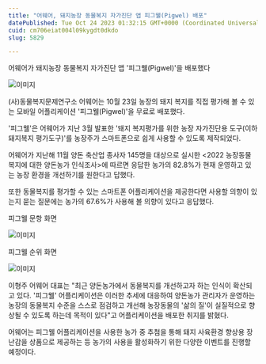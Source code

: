 ```yaml
---
title: "어웨어, 돼지농장 동물복지 자가진단 앱 피그웰(Pigwel) 배포"
datePublished: Tue Oct 24 2023 01:32:15 GMT+0000 (Coordinated Universal Time)
cuid: cm706eiat004l09kygdt0dkdo
slug: 5829

---
```



어웨어가 돼지농장 동물복지 자가진단 앱 '피그웰(Pigwel)'을 배포했다

![이미지](https://cdn.hashnode.com/res/hashnode/image/upload/v1739259836265/8dd99b04-ea21-4bb6-84cd-ac795f76276f.jpeg)

(사)동물복지문제연구소 어웨어는 10월 23일 농장의 돼지 복지를 직접 평가해 볼 수 있는 모바일 어플리케이션 '피그웰(Pigwel)'을 무료로 배포했다.

'피그웰'은 어웨어가 지난 3월 발표한 '돼지 복지평가를 위한 농장 자가진단용 도구(이하 돼지복지 평가도구)'를 농장주가 스마트폰으로 쉽게 사용할 수 있도록 제작되었다.

어웨어가 지난해 11월 양돈 축산업 종사자 145명을 대상으로 실시한 <2022 농장동물 복지에 대한 양돈농가 인식조사>에 따르면 응답한 농가의 82.8%가 현재 운영하고 있는 농장 환경을 개선하기를 원한다고 답했다.

또한 동물복지를 평가할 수 있는 스마트폰 어플리케이션을 제공한다면 사용할 의향이 있는지 묻는 질문에는 농가의 67.6%가 사용해 볼 의향이 있다고 응답했다.

피그웰 문항 화면

![이미지](https://cdn.hashnode.com/res/hashnode/image/upload/v1739259838106/e6997cf4-c601-4018-96f1-792327941bd4.png)

피그웰 순위 화면

![이미지](https://cdn.hashnode.com/res/hashnode/image/upload/v1739259839740/edce7328-de8d-4f91-85ad-5913260e840b.png)

이형주 어웨어 대표는 "최근 양돈농가에서 동물복지를 개선하고자 하는 인식이 확산되고 있다. '피그웰' 어플리케이션은 이러한 추세에 대응하여 양돈농가 관리자가 운영하는 농장의 동물복지 수준을 스스로 점검하고 개선해 농장동물의 '삶의 질'이 실질적으로 향상될 수 있도록 하는데 목적이 있다"고 어플리케이션을 배포한 취지를 밝혔다.

어웨어는 피그웰 어플리케이션을 사용한 농가 중 추첨을 통해 돼지 사육환경 향상용 장난감을 상품으로 제공하는 등 농가의 사용을 활성화하기 위한 다양한 이벤트를 진행할 예정이다.